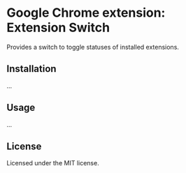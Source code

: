 # Google Chrome extension: Extension Switch

Provides a switch to toggle statuses of installed extensions.

## Installation

...

## Usage

...

## License

Licensed under the MIT license.
